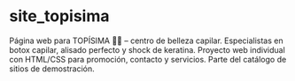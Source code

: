 # site_topisima
Página web para TOPÍSIMA 💇‍♀️ – centro de belleza capilar. Especialistas en botox capilar, alisado perfecto y shock de keratina. Proyecto web individual con HTML/CSS para promoción, contacto y servicios. Parte del catálogo de sitios de demostración.
